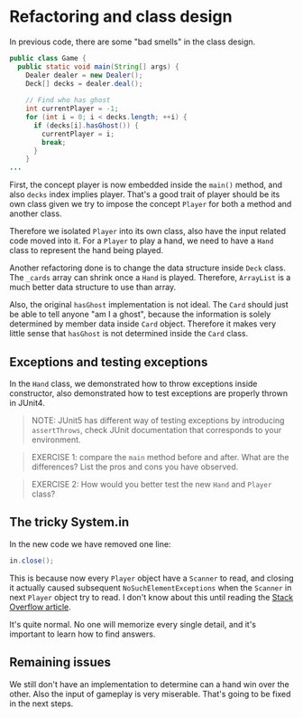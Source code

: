 # Refactoring and class design

In previous code, there are some "bad smells" in the class design.

```java
public class Game {
  public static void main(String[] args) {
    Dealer dealer = new Dealer();
    Deck[] decks = dealer.deal();
  
    // Find who has ghost
    int currentPlayer = -1;
    for (int i = 0; i < decks.length; ++i) {
      if (decks[i].hasGhost()) {
        currentPlayer = i;
        break;
      }
    }
...
```

First, the concept player is now embedded inside the `main()` method, and also
`decks` index implies player. That's a good trait of player should be its own
class given we try to impose the concept `Player` for both a method and another
class.

Therefore we isolated `Player` into its own class, also have the input related
code moved into it. For a `Player` to play a hand, we need to have a `Hand`
class to represent the hand being played.

Another refactoring done is to change the data structure inside `Deck` class.
The `_cards` array can shrink once a `Hand` is played. Therefore, `ArrayList`
is a much better data structure to use than array.

Also, the original `hasGhost` implementation is not ideal. The `Card` should
just be able to tell anyone "am I a ghost", because the information is solely
determined by member data inside `Card` object. Therefore it makes very
little sense that `hasGhost` is not determined inside the `Card` class.

## Exceptions and testing exceptions

In the `Hand` class, we demonstrated how to throw exceptions inside constructor,
also demonstrated how to test exceptions are properly thrown in JUnit4.

> NOTE: JUnit5 has different way of testing exceptions by introducing
`assertThrows`, check JUnit documentation that corresponds to your environment.

> EXERCISE 1: compare the `main` method before and after. What are the
differences? List the pros and cons you have observed.

> EXERCISE 2: How would you better test the new `Hand` and `Player` class?

## The tricky System.in

In the new code we have removed one line:

```java
in.close();
```

This is because now every `Player` object have a `Scanner` to read, and closing
it actually caused subsequent `NoSuchElementExceptions` when the `Scanner` in
next `Player` object try to read. I don't know about this until reading the
[Stack Overflow article](https://stackoverflow.com/questions/10604125/how-can-i-clear-the-scanner-buffer-in-java).

It's quite normal. No one will memorize every single detail, and it's important
to learn how to find answers.

## Remaining issues

We still don't have an implementation to determine can a hand win over the
other. Also the input of gameplay is very miserable. That's going to be fixed
in the next steps.
